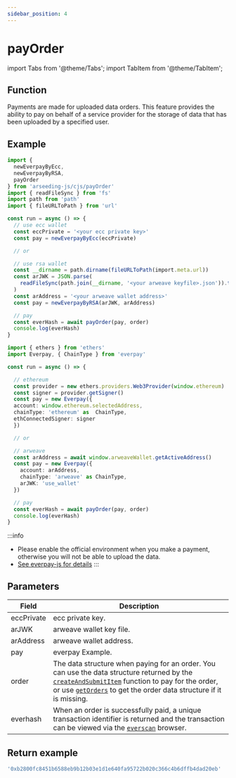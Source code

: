 ```yaml
---
sidebar_position: 4
---
```


# payOrder

import Tabs from '@theme/Tabs';
import TabItem from '@theme/TabItem';

## Function

Payments are made for uploaded data orders. This feature provides the ability to pay on behalf of a service provider for the storage of data that has been uploaded by a specified user.

## Example

<Tabs>
<TabItem value="node" label="Node" default>

```ts
import {
  newEverpayByEcc,
  newEverpayByRSA,
  payOrder
} from 'arseeding-js/cjs/payOrder'
import { readFileSync } from 'fs'
import path from 'path'
import { fileURLToPath } from 'url'

const run = async () => {
  // use ecc wallet
  const eccPrivate = '<your ecc private key>'
  const pay = newEverpayByEcc(eccPrivate)

  // or 

  // use rsa wallet
  const __dirname = path.dirname(fileURLToPath(import.meta.url))
  const arJWK = JSON.parse(
    readFileSync(path.join(__dirname, '<your arweave keyfile>.json')).toString()
  )
  const arAddress = '<your arweave wallet address>'
  const pay = newEverpayByRSA(arJWK, arAddress)

  // pay
  const everHash = await payOrder(pay, order)
  console.log(everHash)
}
```

</TabItem>
<TabItem value="web" label="Web">

```ts
import { ethers } from 'ethers'
import Everpay, { ChainType } from 'everpay'

const run = async () => {

  // ethereum
  const provider = new ethers.providers.Web3Provider(window.ethereum)
  const signer = provider.getSigner()
  const pay = new Everpay({
  account: window.ethereum.selectedAddress,
  chainType: 'ethereum' as  ChainType,
  ethConnectedSigner: signer
  })

  // or

  // arweave
  const arAddress = await window.arweaveWallet.getActiveAddress()
  const pay = new Everpay({
    account: arAddress,
    chainType: 'arweave' as ChainType,
    arJWK: 'use_wallet'
  })

  // pay
  const everHash = await payOrder(pay, order)
  console.log(everHash)
}

```
:::info
* Please enable the official environment when you make a payment, otherwise you will not be able to upload the data.
* [See everpay-js for details](https://docs.everpay.io/docs/guide/SDK/everpay-js)
:::

</TabItem>
</Tabs>

## Parameters

| Field | Description |
| ---- | ---- |
|eccPrivate| ecc private key.|
|arJWK| arweave wallet key file.|
|arAddress| arweave wallet address.|
|pay| everpay Example.|
|order| The data structure when paying for an order. You can use the data structure returned by the [`createAndSubmitItem`](./3.createAndSubmitItem.md) function to pay for the order, or use [`getOrders`](./6.getOrders.md) to get the order data structure if it is missing. |
|everhash| When an order is successfully paid, a unique transaction identifier is returned and the transaction can be viewed via the [`everscan`](https://scan.everpay.io/) browser.|

## Return example

```ts
'0xb2800fc8451b6588eb9b12b03e1d1e640fa95722b020c366c4b6dffb4dad20eb'
```